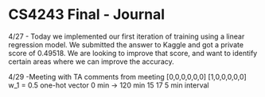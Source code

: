 # CS4243 Final - Journal

4/27 - Today we implemented our first iteration of training using a linear regression model. We submitted the answer to Kaggle and got a private score of 0.49518. We are looking to improve that score, and want to identify certain areas where we can improve the accuracy.


4/29 -Meeting with TA comments from meeting [0,0,0,0,0,0]
[1,0,0,0,0,0]
w_1 = 0.5
one-hot vector
0 min -> 120 min
15 17 
5 min interval

